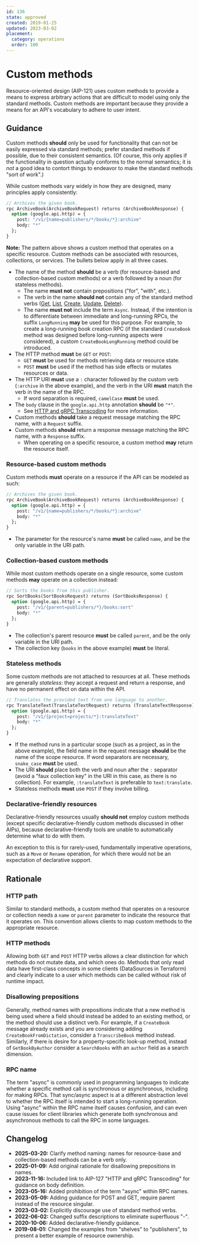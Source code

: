 ```yaml
---
id: 136
state: approved
created: 2019-01-25
updated: 2023-03-02
placement:
  category: operations
  order: 100
---
```


# Custom methods

Resource-oriented design (AIP-121) uses custom methods to provide a means to
express arbitrary actions that are difficult to model using only the standard
methods. Custom methods are important because they provide a means for an API's
vocabulary to adhere to user intent.

## Guidance

Custom methods **should** only be used for functionality that can not be easily
expressed via standard methods; prefer standard methods if possible, due to
their consistent semantics. (Of course, this only applies if the functionality
in question actually conforms to the normal semantics; it is _not_ a good idea
to contort things to endeavor to make the standard methods "sort of work".)

While custom methods vary widely in how they are designed, many principles
apply consistently:

```proto
// Archives the given book.
rpc ArchiveBook(ArchiveBookRequest) returns (ArchiveBookResponse) {
  option (google.api.http) = {
    post: "/v1/{name=publishers/*/books/*}:archive"
    body: "*"
  };
}
```

**Note:** The pattern above shows a custom method that operates on a specific
resource. Custom methods can be associated with resources, collections, or
services. The bullets below apply in all three cases.

- The name of the method **should** be a verb (for resource-based and collection-based
  custom methods) or a verb followed by a noun (for stateless methods).
  - The name **must not** contain prepositions ("for", "with", etc.).
  - The verb in the name **should not** contain any of the standard method verbs ([Get][],
    [List][], [Create][], [Update][], [Delete][]).
  - The name **must not** include the term `Async`. Instead, if the intention is
    to differentiate between immediate and long-running RPCs, the suffix `LongRunning`
    **may** be used for this purpose. For example, to create a long-running book creation
    RPC (if the standard `CreateBook` method was designed before long-running aspects were
    considered), a custom `CreateBookLongRunning` method could be introduced.
- The HTTP method **must** be `GET` or `POST`:
  - `GET` **must** be used for methods retrieving data or resource state.
  - `POST` **must** be used if the method has side effects or mutates resources
    or data.
- The HTTP URI **must** use a `:` character followed by the custom verb
  (`:archive` in the above example), and the verb in the URI **must** match the
  verb in the name of the RPC.
  - If word separation is required, `camelCase` **must** be used.
- The `body` clause in the `google.api.http` annotation **should** be `"*"`.
  - See [HTTP and gRPC Transcoding][transcoding] for more information.
- Custom methods **should** take a request message matching the RPC
  name, with a `Request` suffix.
- Custom methods **should** return a response message matching the RPC
  name, with a `Response` suffix.
  - When operating on a specific resource, a custom method **may** return the
    resource itself.


### Resource-based custom methods

Custom methods **must** operate on a resource if the API can be modeled
as such:

```proto
// Archives the given book.
rpc ArchiveBook(ArchiveBookRequest) returns (ArchiveBookResponse) {
  option (google.api.http) = {
    post: "/v1/{name=publishers/*/books/*}:archive"
    body: "*"
  };
}
```

- The parameter for the resource's name **must** be called `name`, and
  be the only variable in the URI path.

### Collection-based custom methods

While most custom methods operate on a single resource, some custom methods
**may** operate on a collection instead:

```proto
// Sorts the books from this publisher.
rpc SortBooks(SortBooksRequest) returns (SortBooksResponse) {
  option (google.api.http) = {
    post: "/v1/{parent=publishers/*}/books:sort"
    body: "*"
  };
}
```

- The collection's parent resource **must** be called `parent`, and
  be the only variable in the URI path.
- The collection key (`books` in the above example) **must** be literal.

### Stateless methods

Some custom methods are not attached to resources at all. These methods are
generally _stateless_: they accept a request and return a response, and have no
permanent effect on data within the API.

```proto
// Translates the provided text from one language to another.
rpc TranslateText(TranslateTextRequest) returns (TranslateTextResponse) {
  option (google.api.http) = {
    post: "/v1/{project=projects/*}:translateText"
    body: "*"
  };
}
```

- If the method runs in a particular scope (such as a project, as in the above
  example), the field name in the request message **should** be the name of the
  scope resource. If word separators are necessary, `snake_case` **must** be
  used.
- The URI **should** place both the verb and noun after the `:` separator
  (avoid a "faux collection key" in the URI in this case, as there is no
  collection). For example, `:translateText` is preferable to `text:translate`.
- Stateless methods **must** use `POST` if they involve billing.

### Declarative-friendly resources

Declarative-friendly resources usually **should not** employ custom methods
(except specific declarative-friendly custom methods discussed in other AIPs),
because declarative-friendly tools are unable to automatically determine what
to do with them.

An exception to this is for rarely-used, fundamentally imperative operations,
such as a `Move` or `Rename` operation, for which there would not be an
expectation of declarative support.

## Rationale

### HTTP path

Similar to standard methods, a custom method that operates on a resource or
collection needs a `name` or `parent` parameter to indicate the resource that it
operates on. This convention allows clients to map custom methods to the
appropriate resource.

### HTTP methods

Allowing both `GET` and `POST` HTTP verbs allows a clear distinction for
which methods do not mutate data, and which ones do. Methods that only
read data have first-class concepts in some clients (DataSources in
Terraform) and clearly indicate to a user which methods can be called
without risk of runtime impact.

### Disallowing prepositions

Generally, method names with prepositions indicate that a new method is being
used where a field should instead be added to an existing method, or the method
should use a distinct verb. For example, if a `CreateBook` message already
exists and you are considering adding `CreateBookFromDictation`, consider a `TranscribeBook` method instead. Similarly, if there is desire for a
property-specific look-up method, instead of `GetBookByAuthor` consider a
`SearchBooks` with an `author` field as a search dimension.

[get]: ./0131.md
[list]: ./0132.md
[create]: ./0133.md
[update]: ./0134.md
[delete]: ./0135.md
[transcoding]: ./0127.md

### RPC name

The term "async" is commonly used in programming languages to indicate whether
a specific method call is synchronous or asynchronous, including for making RPCs.
That sync/async aspect is at a different abstraction level to whether the RPC
itself is intended to start a long-running operation. Using "async" within the
RPC name itself causes confusion, and can even cause issues for client libraries
which generate both synchronous and asynchronous methods to call the RPC in some
languages.

## Changelog

- **2025-03-20:** Clarify method naming: names for resource-base and collection-based methods can be a verb only.
- **2025-01-09:** Add original rationale for disallowing prepositions in names.
- **2023-11-16:** Included link to AIP-127 "HTTP and gRPC Transcoding" for guidance on body definition.
- **2023-05-16:** Added prohibition of the term "async" within RPC names.
- **2023-05-09:** Adding guidance for POST and GET, require parent instead of
  the resource singular.
- **2023-03-02:** Explicitly discourage use of standard method verbs.
- **2022-06-02:** Changed suffix descriptions to eliminate superfluous "-".
- **2020-10-06:** Added declarative-friendly guidance.
- **2019-08-01:** Changed the examples from "shelves" to "publishers", to
  present a better example of resource ownership.
